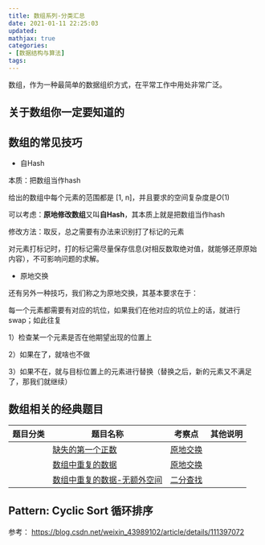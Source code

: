 ```yaml
---
title: 数组系列-分类汇总
date: 2021-01-11 22:25:03
updated:
mathjax: true
categories:
- [数据结构与算法]
tags: 
---
```


数组，作为一种最简单的数据组织方式，在平常工作中用处非常广泛。

## 关于数组你一定要知道的

## 数组的常见技巧

- 自Hash

本质：把数组当作hash

给出的数组中每个元素的范围都是 [1, n]，并且要求的空间复杂度是$O(1)$

可以考虑：**原地修改数组**又叫**自Hash**，其本质上就是把数组当作hash

修改方法：取反，总之需要有办法来识别打了标记的元素

对元素打标记时，打的标记需尽量保存信息(对相反数取绝对值，就能够还原原始内容），不可影响问题的求解。

- 原地交换

还有另外一种技巧，我们称之为原地交换，其基本要求在于：

每一个元素都需要有对应的坑位，如果我们在他对应的坑位上的话，就进行swap；如此往复

1）检查某一个元素是否在他期望出现的位置上

2）如果在了，就啥也不做

3）如果不在，就与目标位置上的元素进行替换（替换之后，新的元素又不满足了，那我们就继续）

## 数组相关的经典题目

|  题目分类 | 题目名称 |考察点   |其他说明|
|  ----  | ---- |----  |----  |
| | [缺失的第一个正数](firstMissingPositive.html)  |[原地交换]()|
| | [数组中重复的数据](duplicateInArray.html)  |[原地交换]()|
| | [数组中重复的数据-无额外空间](duplicateInArrayNoSpace.html)  |[二分查找]()|

## Pattern: Cyclic Sort 循环排序

参考：
https://blog.csdn.net/weixin_43989102/article/details/111397072